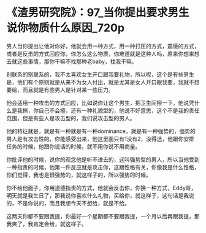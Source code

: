 # 《渣男研究院》：97_当你提出要求男生说你物质什么原因_720p

男人当你提出让他对你好，他就会用一种方式，用一种打压的方式，震慑的方式，或者是反击的方式回应你，你怎么这么物质，你难道就是这种人吗，原来你想来想去就这些事情，那你干嘛不找那种老baby，找我干嘛。

别联系的别联系的，我不太喜欢女生开口跟我要礼物，所以呢，这个是有些男生是，他们有个原则就是从来不为女人付出，就是尤其是女人开口跟我要，我就不想要给，而且就是有些男人是针对某一些压力。

他会适用一种攻击的方式回应，比如说你让这个男生，把卫生间擦一下，他说凭什么是我擦，你自己不会擦，还有一种礼貌型的，他说不好意思，这个不是我的责任范围，但是有些人是攻击型的，我们说攻击型的男人。

他的特征就是，就是有一种就是有一种dominance，就是有一种强势的，强势的男人是有攻击性的，你能感受出来，他这里面只有1没有2，没得选，他跟你安排任务的时候，他跟你说话的时候，就不用你说不用商量。

你批评他的时候，说你的观念他是听不进去的，这叫强势型的男人，所以当他受到一种指责的时候，他第一件反应就是攻击你，这跟性格有关，你像我是什么性格，你们觉得，我也是很强势的，就这样子的，所以强势的时候。

你不给他面子，你用道德指责的方式，他就会反击你，你换一种方式，Eddy哥，明天就是我生日了，那我说你喜欢什么礼物，买给你，就这样子，这句话是我说的，不是你说的，而且我想今天不想给，就是不给。

这两天你都不要跟我提，你最好一个星期都不要跟我提，一个月以后再跟我提，那我爽了，我肯定会给，就这样子。